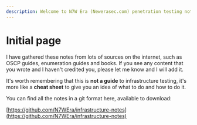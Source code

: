 ```yaml
---
description: Welcome to N7W Era (Newerasec.com) penetration testing notes.
---
```


# Initial page

I have gathered these notes from lots of sources on the internet, such as OSCP guides, enumeration guides and books. If you see any content that you wrote and I haven't credited you, please let me know and I will add it.

It's worth remembering that this is **not a guide** to infrastructure testing, it's more like a **cheat sheet** to give you an idea of what to do and how to do it.



You can find all the notes in a git format here, available to download:

[https://github.com/N7WEra/infrastructure-notes](https://github.com/N7WEra/infrastructure-notes)



